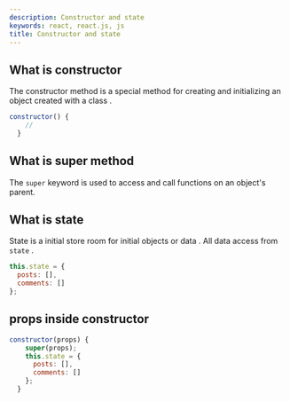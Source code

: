 ```yaml
---
description: Constructor and state
keywords: react, react.js, js
title: Constructor and state
---
```


## What is constructor
The constructor method is a special method for creating and initializing an object created with a class .

```js
constructor() {
    //
  }
```

## What is super method

The `super` keyword is used to access and call functions on an object's parent.

## What is state

State is a initial store room for initial objects or data . All data access from `state` .

```js
this.state = {
  posts: [],
  comments: []
};
```

## props inside constructor

```js
constructor(props) {
    super(props);
    this.state = {
      posts: [],
      comments: []
    };
  }
```
